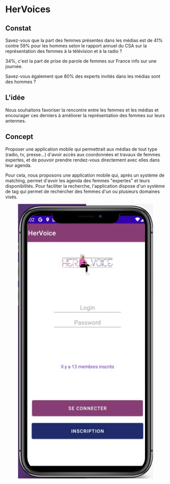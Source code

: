 # HerVoices

## Constat
 Savez-vous que la part des femmes présentes dans les médias est de 41% contre 59% pour les hommes selon le rapport annuel du CSA sur la représentation des femmes à la télévision et à la radio ?
 
 34%, c'est la part de prise de parole de femmes sur France info sur une journée.
 
 Savez-vous également que 80% des experts invités dans les médias sont des hommes ?
 
## L'idée
Nous souhaitons favoriser la rencontre entre les femmes et les médias et encourager ces derniers à améliorer la représentation des femmes sur leurs antennes.

## Concept

Proposer une application mobile qui permettrait aux médias de tout type (radio, tv, presse...) d'avoir accès aux coordonnées et travaux de femmes expertes, et de pouvoir 
prendre rendez-vous directement avec elles dans leur agenda.

Pour cela, nous proposons une application mobile qui, après un système de matching, permet d'avoir les agenda des femmes "expertes" et leurs disponibilités.
Pour faciliter la recherche, l'application dispose d'un système de tag qui permet de rechercher des femmes d'un ou plusieurs domaines visés.

 <p align="center">
  <img width="424" height="863" src="https://github.com/Tomlora/HerVoices/blob/main/appli.jpg?raw=true">
</p>
 
